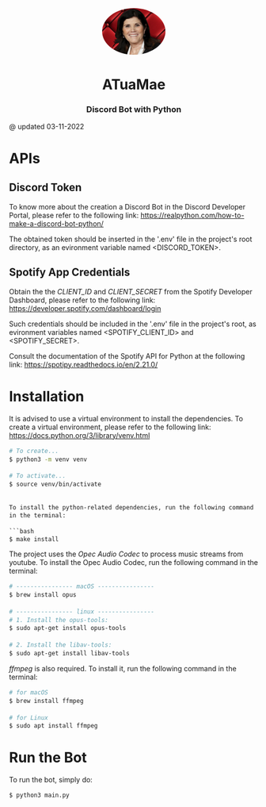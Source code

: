 <div align="center">
    <a href="url">
    <img src="https://github.com/gm0l74/discord-bot/blob/master/botpic.jpg" height="auto" width="128" style="border-radius:50%" />
    </a>
  <h1>ATuaMae</h1>
  <h3>Discord Bot with Python</h3>
</div>
@ updated 03-11-2022<br />

# APIs

## Discord Token

To know more about the creation a Discord Bot in the Discord Developer Portal,
please refer to the following link:
https://realpython.com/how-to-make-a-discord-bot-python/

The obtained token should be inserted in the '.env' file in the project's root
directory, as an evironment variable named <DISCORD_TOKEN>.

## Spotify App Credentials

Obtain the the *CLIENT_ID* and *CLIENT_SECRET* from the Spotify Developer Dashboard,
please refer to the following link:
https://developer.spotify.com/dashboard/login

Such credentials should be included in the '.env' file in the project's root,
as evironment variables named <SPOTIFY_CLIENT_ID> and <SPOTIFY_SECRET>.

Consult the documentation of the Spotify API for Python at the following link:
https://spotipy.readthedocs.io/en/2.21.0/

# Installation

It is advised to use a virtual environment to install the dependencies.
To create a virtual environment, please refer to the following link:
https://docs.python.org/3/library/venv.html

```bash
# To create...
$ python3 -m venv venv

# To activate...
$ source venv/bin/activate
```
```

To install the python-related dependencies, run the following command in the terminal:

```bash
$ make install
```

The project uses the *Opec Audio Codec* to process music streams from youtube.
To install the Opec Audio Codec, run the following command in the terminal:

```bash
# ---------------- macOS ----------------
$ brew install opus

# ---------------- linux ----------------
# 1. Install the opus-tools:
$ sudo apt-get install opus-tools

# 2. Install the libav-tools:
$ sudo apt-get install libav-tools
```

*ffmpeg* is also required.
To install it, run the following command in the terminal:

```bash
# for macOS
$ brew install ffmpeg

# for Linux
$ sudo apt install ffmpeg 
```

# Run the Bot

To run the bot, simply do:

```bash
$ python3 main.py
```